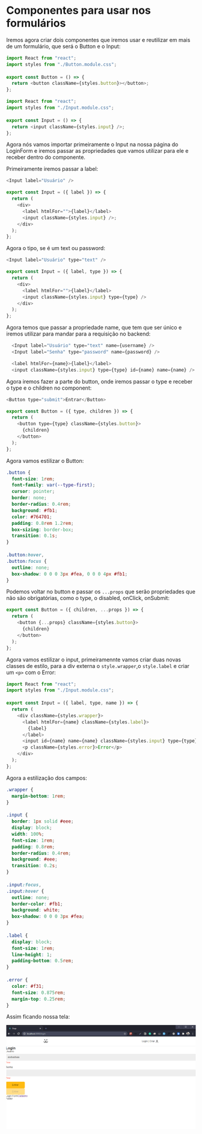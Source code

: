 # Componentes para usar nos formulários

Iremos agora criar dois componentes que iremos usar e reutilizar em mais de um formulário, que será o Button e o Input:

```javascript
import React from "react";
import styles from "./Button.module.css";

export const Button = () => {
  return <button className={styles.button}></button>;
};
```

```javascript
import React from "react";
import styles from "./Input.module.css";

export const Input = () => {
  return <input className={styles.input} />;
};
```

Agora nós vamos importar primeiramente o Input na nossa página do LoginForm e iremos passar as propriedades que vamos utilizar para ele e receber dentro do componente.

Primeiramente iremos passar a label:

```javascript
<Input label="Usuário" />
```

```javascript
export const Input = ({ label }) => {
  return (
    <div>
      <label htmlFor="">{label}</label>
      <input className={styles.input} />;
    </div>
  );
};
```

Agora o tipo, se é um text ou password:

```javascript
<Input label="Usuário" type="text" />
```

```javascript
export const Input = ({ label, type }) => {
  return (
    <div>
      <label htmlFor="">{label}</label>
      <input className={styles.input} type={type} />
    </div>
  );
};
```

Agora temos que passar a propriedade name, que tem que ser único e iremos utilizar para mandar para a requisição no backend:

```javascript
  <Input label="Usuário" type="text" name={username} />
  <Input label="Senha" type="password" name={password} />
```

```javascript
  <label htmlFor={name}>{label}</label>
  <input className={styles.input} type={type} id={name} name={name} />
```

Agora iremos fazer a parte do button, onde iremos passar o type e receber o type e o children no component:

```javascript
<Button type="submit">Entrar</Button>
```

```javascript
export const Button = ({ type, children }) => {
  return (
    <button type={type} className={styles.button}>
      {children}
    </button>
  );
};
```

Agora vamos estilizar o Button:

```css
.button {
  font-size: 1rem;
  font-family: var(--type-first);
  cursor: pointer;
  border: none;
  border-radius: 0.4rem;
  background: #fb1;
  color: #764701;
  padding: 0.8rem 1.2rem;
  box-sizing: border-box;
  transition: 0.1s;
}

.button:hover,
.button:focus {
  outline: none;
  box-shadow: 0 0 0 3px #fea, 0 0 0 4px #fb1;
}
```

Podemos voltar no button e passar os `...props` que serão propriedades que não são obrigatórias, como o type, o disabled, onClick, onSubmit:

```javascript
export const Button = ({ children, ...props }) => {
  return (
    <button {...props} className={styles.button}>
      {children}
    </button>
  );
};
```

Agora vamos estilizar o input, primeiramennte vamos criar duas novas classes de estilo, para a div externa o `style.wrapper`,o `style.label` e criar um `<p>` com o Error:

```javascript
import React from "react";
import styles from "./Input.module.css";

export const Input = ({ label, type, name }) => {
  return (
    <div className={styles.wrapper}>
      <label htmlFor={name} className={styles.label}>
        {label}
      </label>
      <input id={name} name={name} className={styles.input} type={type} />
      <p className={styles.error}>Error</p>
    </div>
  );
};
```

Agora a estilização dos campos:

```css
.wrapper {
  margin-bottom: 1rem;
}

.input {
  border: 1px solid #eee;
  display: block;
  width: 100%;
  font-size: 1rem;
  padding: 0.8rem;
  border-radius: 0.4rem;
  background: #eee;
  transition: 0.2s;
}

.input:focus,
.input:hover {
  outline: none;
  border-color: #fb1;
  background: white;
  box-shadow: 0 0 0 3px #fea;
}

.label {
  display: block;
  font-size: 1rem;
  line-height: 1;
  padding-bottom: 0.5rem;
}

.error {
  color: #f31;
  font-size: 0.875rem;
  margin-top: 0.25rem;
}
```

Assim ficando nossa tela:

![formulário-estilizado](./images/formulario-estilizado.png)
